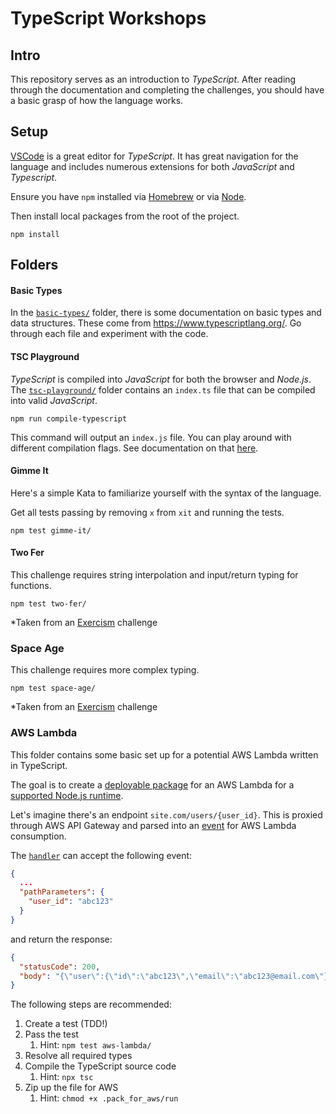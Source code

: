 # TypeScript Workshops

## Intro

This repository serves as an introduction to *TypeScript*. After reading through the documentation and completing the challenges, you should have a basic grasp of how the language works.

## Setup

[VSCode](code.visualstudio.com/download) is a great editor for *TypeScript*. It has great navigation for the language and includes numerous extensions for both *JavaScript* and *Typescript*.

Ensure you have `npm` installed via [Homebrew](https://changelog.com/posts/install-node-js-with-homebrew-on-os-x) or via [Node](https://nodejs.org/en/download/).

Then install local packages from the root of the project.
```shell
npm install
```

## Folders

#### Basic Types

In the [`basic-types/`](./basic-types/) folder, there is some documentation on basic types and data structures. These come from https://www.typescriptlang.org/. Go through each file and experiment with the code.

#### TSC Playground

*TypeScript* is compiled into *JavaScript* for both the browser and *Node.js*. The [`tsc-playground/`](./tsc-playground) folder contains an `index.ts` file that can be compiled into valid *JavaScript*.

```shell
npm run compile-typescript
```

This command will output an `index.js` file. You can play around with different compilation flags. See documentation on that [here](https://www.typescriptlang.org/docs/handbook/compiler-options.html).

#### Gimme It

Here's a simple Kata to familiarize yourself with the syntax of the language.

Get all tests passing by removing `x` from `xit` and running the tests.

```shell
npm test gimme-it/
```

#### Two Fer

This challenge requires string interpolation and input/return typing for functions.

```shell
npm test two-fer/
```

*Taken from an [Exercism](https://exercism.io/) challenge

### Space Age

This challenge requires more complex typing.

```shell
npm test space-age/
```

*Taken from an [Exercism](https://exercism.io/) challenge

### AWS Lambda

This folder contains some basic set up for a potential AWS Lambda written in TypeScript.

The goal is to create a [deployable package](https://docs.aws.amazon.com/lambda/latest/dg/nodejs-package.html) for an AWS Lambda for a [supported Node.js runtime](https://github.com/nodejs/Release#release-schedule).

Let's imagine there's an endpoint `site.com/users/{user_id}`. This is proxied through AWS API Gateway and parsed into an [event](https://docs.aws.amazon.com/lambda/latest/dg/services-apigateway.html) for AWS Lambda consumption.

The [`handler`](https://docs.aws.amazon.com/lambda/latest/dg/nodejs-handler.html) can accept the following event:
```json
{
  ...
  "pathParameters": {
    "user_id": "abc123"
  }
}
```

and return the response:
```json
{
  "statusCode": 200,
  "body": "{\"user\":{\"id\":\"abc123\",\"email\":\"abc123@email.com\"}}"
}
```

The following steps are recommended:

1. Create a test (TDD!)
1. Pass the test
    1. Hint: `npm test aws-lambda/`
1. Resolve all required types
1. Compile the TypeScript source code
    1. Hint: `npx tsc`
1. Zip up the file for AWS
    1. Hint: `chmod +x .pack_for_aws/run`
